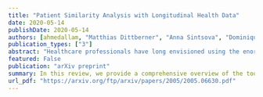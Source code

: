```yaml
---
title: "Patient Similarity Analysis with Longitudinal Health Data"
date: 2020-05-14
publishDate: 2020-05-14
authors: [ahmedallam, "Matthias Dittberner", "Anna Sintsova", "Dominique Brodbeck", "Michael Krauthammer"]
publication_types: ["3"]
abstract: "Healthcare professionals have long envisioned using the enormous processing powers of computers to discover new facts and medical knowledge locked inside electronic health records. These vast medical archives contain time-resolved information about medical visits, tests and procedures, as well as outcomes, which together form individual patient journeys. By assessing the similarities among these journeys, it is possible to uncover clusters of common disease trajectories with shared health outcomes. The assignment of patient journeys to specific clusters may in turn serve as the basis for personalized outcome prediction and treatment selection. This procedure is a non-trivial computational problem, as it requires the comparison of patient data with multi-dimensional and multi-modal features that are captured at different times and resolutions. In this review, we provide a comprehensive overview of the tools and methods that are used in patient similarity analysis with longitudinal data and discuss its potential for improving clinical decision making."
featured: False
publication: "arXiv preprint"
summary: In this review, we provide a comprehensive overview of the tools and methods that are used in patient similarity analysis with longitudinal data and discuss its potential for improving clinical decision making.
url_pdf: "https://arxiv.org/ftp/arxiv/papers/2005/2005.06630.pdf"
---
```


